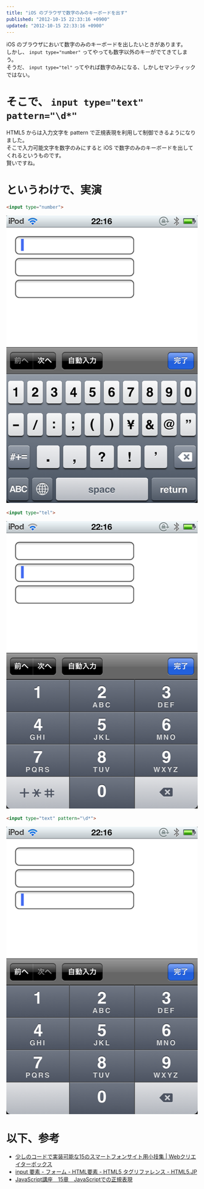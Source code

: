 ```yaml
---
title: "iOS のブラウザで数字のみのキーボードを出す"
published: "2012-10-15 22:33:16 +0900"
updated: "2012-10-15 22:33:16 +0900"
---
```


iOS のブラウザにおいて数字のみのキーボードを出したいときがあります。  
しかし、 `input type="number"` ってやっても数字以外のキーがでてきてしまう。  
そうだ、 `input type="tel"` ってやれば数字のみになる、しかしセマンティックではない。

# そこで、 `input type="text" pattern="\d*"`

HTML5 からは入力文字を pattern で正規表現を利用して制御できるようになりました。  
そこで入力可能文字を数字のみにすると iOS で数字のみのキーボードを出してくれるというものです。  
賢いですね。

# というわけで、実演

```html
<input type="number">
```

![](../../../../images/2012/10/15/input-type-1.png)

```html
<input type="tel">
```

![](../../../../images/2012/10/15/input-type-2.png)

```html
<input type="text" pattern="\d*">
```

![](../../../../images/2012/10/15/input-type-3.png)

# 以下、参考

- [少しのコードで実装可能な15のスマートフォンサイト用小技集 | Webクリエイターボックス](http://www.webcreatorbox.com/tech/smartphone-snippets/)
- [input 要素 - フォーム - HTML要素 - HTML5 タグリファレンス - HTML5.JP](http://www.html5.jp/tag/elements/input.html)
- [JavaScript講座　15章　JavaScriptでの正規表現](http://www.site-cooler.com/kwl/javascript/15.htm)
